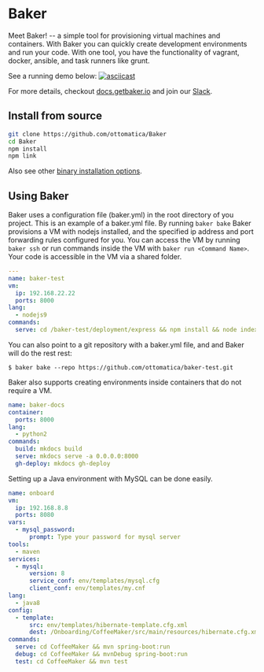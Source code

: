 # Baker

Meet Baker! -- a simple tool for provisioning virtual machines and containers. With Baker you can quickly create development environments and run your code. With one tool, you have the functionality of vagrant, docker, ansible, and task runners like grunt.

See a running demo below:
[![asciicast](https://asciinema.org/a/b8QOm7vocMVfKKQFoe5OjeY44.png)](https://asciinema.org/a/b8QOm7vocMVfKKQFoe5OjeY44)

For more details, checkout [docs.getbaker.io](https://docs.getbaker.io/) and join our [Slack](https://getbaker.io/slack).

## Install from source

``` bash
git clone https://github.com/ottomatica/Baker
cd Baker
npm install
npm link
```

Also see other [binary installation options](https://docs.getbaker.io/installation/).
## Using Baker

Baker uses a configuration file (baker.yml) in the root directory of you project. This is an example of a baker.yml file. By running `baker bake` Baker provisions a VM with nodejs installed, and the specified ip address and port forwarding rules configured for you. You can access the VM by running `baker ssh` or run commands inside the VM with `baker run <Command Name>`. Your code is accessible in the VM via a shared folder.

``` yaml
---
name: baker-test
vm:
  ip: 192.168.22.22
  ports: 8000
lang:
  - nodejs9
commands:
  serve: cd /baker-test/deployment/express && npm install && node index.js
```

You can also point to a git repository with a baker.yml file, and and Baker will do the rest rest:

```
$ baker bake --repo https://github.com/ottomatica/baker-test.git
```

Baker also supports creating environments inside containers that do not require a VM.

``` yaml
name: baker-docs
container: 
  ports: 8000
lang:
  - python2
commands:
  build: mkdocs build
  serve: mkdocs serve -a 0.0.0.0:8000
  gh-deploy: mkdocs gh-deploy
```

Setting up a Java environment with MySQL can be done easily.
``` yaml
name: onboard
vm:
  ip: 192.168.8.8
  ports: 8080
vars:
  - mysql_password:
      prompt: Type your password for mysql server
tools:
  - maven
services:
  - mysql:
      version: 8
      service_conf: env/templates/mysql.cfg
      client_conf: env/templates/my.cnf
lang:
  - java8
config:
  - template: 
      src: env/templates/hibernate-template.cfg.xml 
      dest: /Onboarding/CoffeeMaker/src/main/resources/hibernate.cfg.xml
commands:
  serve: cd CoffeeMaker && mvn spring-boot:run
  debug: cd CoffeeMaker && mvnDebug spring-boot:run
  test: cd CoffeeMaker && mvn test
```
